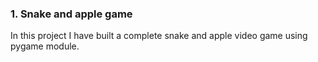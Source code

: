 ### 1. Snake and apple game
In this project I have built a complete snake and apple video game using pygame module.
